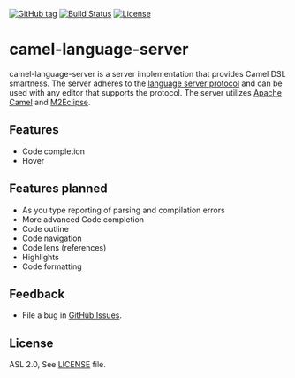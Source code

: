 [![GitHub tag](https://img.shields.io/github/tag/camel-idea-plugin/camel-language-server.svg?style=plastic)]()
[![Build Status](https://travis-ci.org/camel-idea-plugin/camel-language-server.svg?branch=master)](https://travis-ci.org/camel-idea-plugin/camel-language-server)
[![License](https://img.shields.io/badge/license-Apache%202-blue.svg)]()

camel-language-server
=====================

camel-language-server is a server implementation that provides Camel DSL smartness.
The server adheres to the [language server protocol](https://github.com/Microsoft/language-server-protocol)
and can be used with any editor that supports the protocol.  The server utilizes [Apache Camel](http://camel.apache.org/) and [M2Eclipse](http://www.eclipse.org/m2e/).


Features
--------------
* Code completion
* Hover

Features planned
--------------
* As you type reporting of parsing and compilation errors
* More advanced Code completion
* Code outline
* Code navigation
* Code lens (references)
* Highlights
* Code formatting

Feedback
---------
* File a bug in [GitHub Issues](https://github.com/camel-idea-plugin/camel-language-server/issues).


License
-------
ASL 2.0, See [LICENSE](LICENSE) file.

